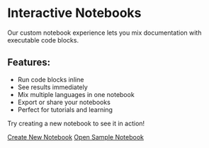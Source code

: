 # Interactive Notebooks

Our custom notebook experience lets you mix documentation with executable code blocks.

## Features:
- Run code blocks inline
- See results immediately
- Mix multiple languages in one notebook
- Export or share your notebooks
- Perfect for tutorials and learning

Try creating a new notebook to see it in action!

[Create New Notebook](command:intelligent-ide.createNotebook)
[Open Sample Notebook](command:intelligent-ide.openSampleNotebook)
